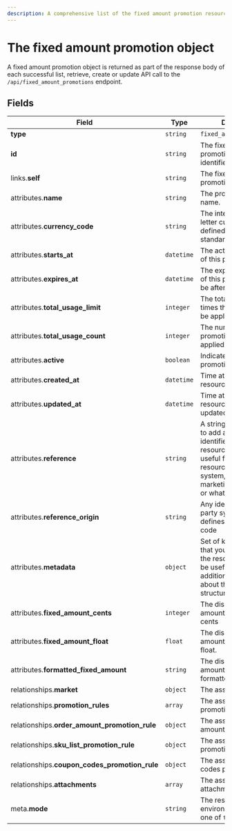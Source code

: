 ```yaml
---
description: A comprehensive list of the fixed amount promotion resource's attributes and relationships
---
```


# The fixed amount promotion object

A fixed amount promotion object is returned as part of the response body of each successful list, retrieve, create or update API call to the `/api/fixed_amount_promotions` endpoint.

## Fields

| Field          | Type     | Description                                  |
| -------------- | -------- | -------------------------------------------- |
| **type**       | `string` | `fixed_amount_promotions`                        |
| **id**         | `string` | The fixed amount promotion unique identifier  |
| links.**self** | `string` | The fixed amount promotion endpoint URL       |
| attributes.**name** | `string` | The promotion's internal name. |
| attributes.**currency_code** | `string` | The international 3-letter currency code as defined by the ISO 4217 standard. |
| attributes.**starts_at** | `datetime` | The activation date/time of this promotion. |
| attributes.**expires_at** | `datetime` | The expiration date/time of this promotion (must be after starts_at). |
| attributes.**total_usage_limit** | `integer` | The total number of times this promotion can be applied. |
| attributes.**total_usage_count** | `integer` | The number of times this promotion has been applied. |
| attributes.**active** | `boolean` | Indicates if the promotion is active. |
| attributes.**created_at** | `datetime` | Time at which the resource was created. |
| attributes.**updated_at** | `datetime` | Time at which the resource was last updated. |
| attributes.**reference** | `string` | A string that you can use to add any external identifier to the resource. This can be useful for integrating the resource to an external system, like an ERP, a marketing tool, a CRM, or whatever. |
| attributes.**reference_origin** | `string` | Any identifier of the third party system that defines the reference code |
| attributes.**metadata** | `object` | Set of key-value pairs that you can attach to the resource. This can be useful for storing additional information about the resource in a structured format. |
| attributes.**fixed_amount_cents** | `integer` | The discount fixed amount to be applied, in cents |
| attributes.**fixed_amount_float** | `float` | The discount fixed amount to be applied, float. |
| attributes.**formatted_fixed_amount** | `string` | The discount fixed amount to be applied, formatted. |
| relationships.**market** | `object` | The associated market. |
| relationships.**promotion_rules** | `array` | The associated promotion rules. |
| relationships.**order_amount_promotion_rule** | `object` | The associated order amount promotion rule. |
| relationships.**sku_list_promotion_rule** | `object` | The associated sku list promotion rule. |
| relationships.**coupon_codes_promotion_rule** | `object` | The associated coupon codes promotion rule. |
| relationships.**attachments** | `array` | The associated attachments. |
| meta.**mode** | `string` | The resource environment \(can be one of `test` or `live`\) |

